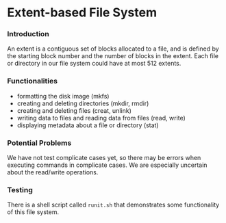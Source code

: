 # Extent-based File System

### Introduction
An extent is a contiguous set of blocks allocated to a file, and is defined by the starting block number and the number of blocks in the extent. Each file or directory in our file system could have at most 512 extents.

### Functionalities
- formatting the disk image (mkfs)
- creating and deleting directories (mkdir, rmdir)
- creating and deleting files (creat, unlink)
- writing data to files and reading data from files (read, write)
- displaying metadata about a file or directory (stat)

### Potential Problems
We have not test complicate cases yet,  so there may be errors when executing commands in complicate cases. We are especially uncertain about the read/write operations.

### Testing
There is a shell script called ```runit.sh``` that demonstrates some functionality of this file system.

